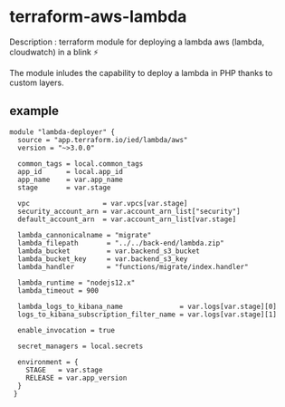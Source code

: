 ﻿# terraform-aws-lambda

Description : terraform module for deploying a lambda aws (lambda, cloudwatch) in a blink ⚡️

The module inludes the capability to deploy a lambda in PHP thanks to custom layers.

## example

```hcl
module "lambda-deployer" {
  source = "app.terraform.io/ied/lambda/aws"
  version = "~>3.0.0"

  common_tags = local.common_tags
  app_id      = local.app_id
  app_name    = var.app_name
  stage       = var.stage

  vpc                  = var.vpcs[var.stage]
  security_account_arn = var.account_arn_list["security"]
  default_account_arn  = var.account_arn_list[var.stage]

  lambda_cannonicalname = "migrate"
  lambda_filepath       = "../../back-end/lambda.zip"
  lambda_bucket         = var.backend_s3_bucket
  lambda_bucket_key     = var.backend_s3_key
  lambda_handler        = "functions/migrate/index.handler"

  lambda_runtime = "nodejs12.x"
  lambda_timeout = 900

  lambda_logs_to_kibana_name              = var.logs[var.stage][0]
  logs_to_kibana_subscription_filter_name = var.logs[var.stage][1]

  enable_invocation = true

  secret_managers = local.secrets

  environment = {
    STAGE   = var.stage
    RELEASE = var.app_version
  }
 }
```
